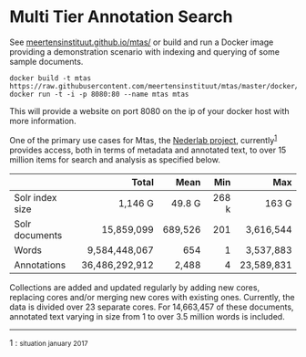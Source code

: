 # Multi Tier Annotation Search

See [meertensinstituut.github.io/mtas/](https://meertensinstituut.github.io/mtas/)
or build and run a Docker image providing a demonstration 
scenario with indexing and querying of some sample documents.

```console
docker build -t mtas https://raw.githubusercontent.com/meertensinstituut/mtas/master/docker/Dockerfile
docker run -t -i -p 8080:80 --name mtas mtas
```

This will provide a website on port 8080 on the ip of your docker host with 
more information.

One of the primary use cases for Mtas, the [Nederlab project](https://www.nederlab.nl/), currently<sup>[1](#footnote1)</sup> provides access, both in terms of metadata and 
annotated text, to over 15 million items for search and analysis as specified below. 

|                 | Total          | Mean    | Min   | Max        |
|-----------------|---------------:|--------:|------:|-----------:|
| Solr index size | 1,146 G        | 49.8 G  | 268 k | 163 G      |
| Solr documents  | 15,859,099     | 689,526 | 201   | 3,616,544  |
| Words           | 9,584,448,067  | 654     | 1     | 3,537,883  |
| Annotations     | 36,486,292,912 | 2,488   | 4     | 23,589,831 |

Collections are added and updated regularly by adding new cores, replacing cores and/or merging new cores with existing ones. Currently, the data is divided over 23 separate cores. For 14,663,457 of these documents, annotated text varying in size from 1 to over 3.5 million words is included.

---
<a name="footnote1">1</a> : <small>situation january 2017</small>